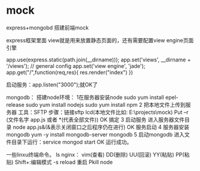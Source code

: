 # mock


express+mongobd 搭建前端mock

express框架里面  view就是用来放置静态页面的，还有需要配置view engine页面引擎

app.use(express.static(path.join(__dirname)));
app.set('views', __dirname + '/views'); // general config
app.set('view engine', 'jade');
app.get("/",function(req,res){
	res.render("index")
})


启动服务：app.listen("3000");就OK了


mongodb：
搭建node环境：
1在服务器安装node
sudo yum install epel-release
sudo yum install nodejs
sudo yum install npm
2 把本地文件上传到服务器
工具：SFTP
步骤：链接sftp lcd(本地文件比如: E:\projects\mock) 
Put –r (文件名字 app.js 或者 *(代表全部文件))
OK  搞定
3 启动服务
进入服务器文件目录 node app.js&(&表示关闭窗口之后程序仍在进行)
OK 服务启动
4 服务器安装mongodb
yum -y install mongodb-server  mongodb
5 启动mongodb
进入文件目录下运行：service mongod start 
OK 运行成功。

一些linxu终端命令。
ls
nginx：
vim(查看) 
DD(删除)
UU(回滚)
YY(粘贴)
PP(粘贴)
Shift+:编辑模式
-s reload 重启
Pkill node




